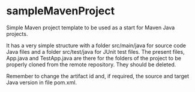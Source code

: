 # sampleMavenProject
Simple Maven project template to be used as a start for Maven Java projects.

It has a very simple structure with a folder src/main/java for source code Java files and a folder src/test/java for JUnit test files. The present files, App.java and TestApp.java are there for the folders of the project to be properly cloned from the remote repository. They should be deleted.

Remember to change the artifact id and, if required, the source and target Java version in file pom.xml.
